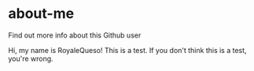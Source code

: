 # about-me
Find out more info about this Github user

Hi, my name is RoyaleQueso! This is a test.
If you don't think this is a test, you're wrong.

